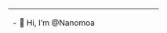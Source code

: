 
<div class="float: left;width: 50%;height: 100%;">

</div>
<div style="float: right;width: 50%;height: 100%;">
    
</div>

<table frame=void>
  <tr>
    <td>
        <p> - 👋 Hi, I’m @Nanomoa </p>
        <p> - 👀 I’m interested in ... </p>
        <p> - 🌱 I’m currently learning ... </p>
        <p> - 💞️ I’m looking to collaborate on ... </p>
        <p> - 📫 How to reach me ... </p>
    </td>
    <td>
        <img src="https://github-readme-stats.vercel.app/api?username=Nanomoa&show_icons=true">
    </td>
  </tr>
</table>


<!---
Nanomoa/Nanomoa is a ✨ special ✨ repository because its `README.md` (this file) appears on your GitHub profile.
You can click the Preview link to take a look at your changes.
--->
